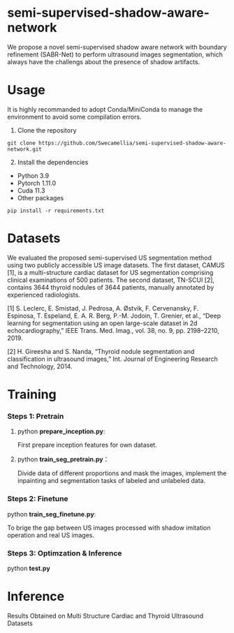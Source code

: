 # semi-supervised-shadow-aware-network
We propose a novel semi-supervised shadow aware network with boundary refinement (SABR-Net) to perform ultrasound images segmentation, which always have the challengs about the presence of shadow artifacts.
# Usage
It is highly recommanded to adopt Conda/MiniConda to manage the environment to avoid some compilation errors.
1. Clone the repository

 `git clone https://github.com/Swecamellia/semi-supervised-shadow-aware-network.git`

2. Install the dependencies
 * Python 3.9
 * Pytorch 1.11.0
 * Cuda 11.3
 * Other packages

`pip install -r requirements.txt`

# Datasets
 We evaluated the proposed semi-supervised US segmentation method using two publicly accessible US image datasets. The first dataset, CAMUS [1], is a multi-structure
cardiac dataset for US segmentation comprising clinical examinations of 500 patients. The second dataset, TN-SCUI [2], contains 3644 thyroid nodules of 3644 patients,
manually annotated by experienced radiologists. 

[1] S. Leclerc, E. Smistad, J. Pedrosa, A. Østvik, F. Cervenansky, F. Espinosa, T. Espeland, E. A. R. Berg, P.-M. Jodoin, T. Grenier, et al., “Deep learning for segmentation using an open large-scale dataset in 2d echocardiography,” IEEE Trans. Med. Imag., vol. 38, no. 9, pp. 2198–2210, 2019.

[2] H. Gireesha and S. Nanda, “Thyroid nodule segmentation and classification in ultrasound images,” Int. Journal of Engineering Research and Technology, 2014.

# Training 
  ### Steps 1: Pretrain
1. python **prepare_inception.py**:

   First prepare inception features for own dataset.
2. python **train_seg_pretrain.py**：
   
   Divide data of different proportions and mask the images, implement the inpainting and segmentation tasks of labeled and unlabeled data.

  ### Steps 2: Finetune

   python **train_seg_finetune.py**:

   To brige the gap between US images processed with shadow imitation operation and real US images.

  ### Steps 3: Optimzation & Inference
   python **test.py**

 # Inference
  Results Obtained on Multi Structure Cardiac and Thyroid Ultrasound Datasets
  
  
     


